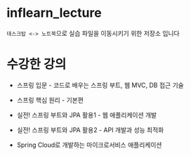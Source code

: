 # inflearn_lecture
`데스크탑 <-> 노트북`으로 실습 파일을 이동시키기 위한 저장소 입니다


# 수강한 강의
- 스프링 입문 - 코드로 배우는 스프링 부트, 웹 MVC, DB 접근 기술

- 스프링 핵심 원리 - 기본편

- 실전! 스프링 부트와 JPA 활용1 - 웹 애플리케이션 개발

- 실전! 스프링 부트와 JPA 활용2 - API 개발과 성능 최적화

- Spring Cloud로 개발하는 마이크로서비스 애플리케이션
